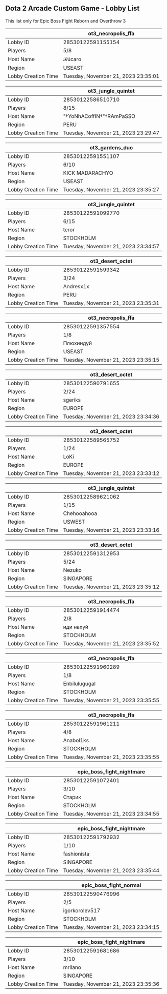 ## Dota 2 Arcade Custom Game - Lobby List

This list only for Epic Boss Fight Reborn and Overthrow 3

|  | ot3_necropolis_ffa |
| ------ | ------ |
| Lobby ID | 28530122591155154 |
| Players | 5/8 |
| Host Name | ℬúcaro |
| Region | USEAST |
| Lobby Creation Time | Tuesday, November 21, 2023 23:35:01 |


|  | ot3_jungle_quintet |
| ------ | ------ |
| Lobby ID | 28530122586510710 |
| Players | 8/15 |
| Host Name | "†YoNhACoffIN†"†RAmPaSSO |
| Region | PERU |
| Lobby Creation Time | Tuesday, November 21, 2023 23:29:47 |


|  | ot3_gardens_duo |
| ------ | ------ |
| Lobby ID | 28530122591551107 |
| Players | 6/10 |
| Host Name | KICK MADARACHYO |
| Region | USEAST |
| Lobby Creation Time | Tuesday, November 21, 2023 23:35:27 |


|  | ot3_jungle_quintet |
| ------ | ------ |
| Lobby ID | 28530122591099770 |
| Players | 6/15 |
| Host Name | teror |
| Region | STOCKHOLM |
| Lobby Creation Time | Tuesday, November 21, 2023 23:34:57 |


|  | ot3_desert_octet |
| ------ | ------ |
| Lobby ID | 28530122591599342 |
| Players | 3/24 |
| Host Name | Andresx1x |
| Region | PERU |
| Lobby Creation Time | Tuesday, November 21, 2023 23:35:31 |


|  | ot3_necropolis_ffa |
| ------ | ------ |
| Lobby ID | 28530122591357554 |
| Players | 1/8 |
| Host Name | Плюхиндуй |
| Region | USEAST |
| Lobby Creation Time | Tuesday, November 21, 2023 23:35:15 |


|  | ot3_desert_octet |
| ------ | ------ |
| Lobby ID | 28530122590791655 |
| Players | 2/24 |
| Host Name | sgeriks |
| Region | EUROPE |
| Lobby Creation Time | Tuesday, November 21, 2023 23:34:36 |


|  | ot3_desert_octet |
| ------ | ------ |
| Lobby ID | 28530122589565752 |
| Players | 1/24 |
| Host Name | LoKi |
| Region | EUROPE |
| Lobby Creation Time | Tuesday, November 21, 2023 23:33:12 |


|  | ot3_jungle_quintet |
| ------ | ------ |
| Lobby ID | 28530122589621062 |
| Players | 1/15 |
| Host Name | Chehooahooa |
| Region | USWEST |
| Lobby Creation Time | Tuesday, November 21, 2023 23:33:16 |


|  | ot3_desert_octet |
| ------ | ------ |
| Lobby ID | 28530122591312953 |
| Players | 5/24 |
| Host Name | Nezuko |
| Region | SINGAPORE |
| Lobby Creation Time | Tuesday, November 21, 2023 23:35:12 |


|  | ot3_necropolis_ffa |
| ------ | ------ |
| Lobby ID | 28530122591914474 |
| Players | 2/8 |
| Host Name | иди нахуй |
| Region | STOCKHOLM |
| Lobby Creation Time | Tuesday, November 21, 2023 23:35:52 |


|  | ot3_necropolis_ffa |
| ------ | ------ |
| Lobby ID | 28530122591960289 |
| Players | 1/8 |
| Host Name | Enbilulugugal |
| Region | STOCKHOLM |
| Lobby Creation Time | Tuesday, November 21, 2023 23:35:55 |


|  | ot3_necropolis_ffa |
| ------ | ------ |
| Lobby ID | 28530122591961211 |
| Players | 4/8 |
| Host Name | Anabol1ks |
| Region | STOCKHOLM |
| Lobby Creation Time | Tuesday, November 21, 2023 23:35:55 |


|  | epic_boss_fight_nightmare |
| ------ | ------ |
| Lobby ID | 28530122591072401 |
| Players | 3/10 |
| Host Name | Старик |
| Region | STOCKHOLM |
| Lobby Creation Time | Tuesday, November 21, 2023 23:34:55 |


|  | epic_boss_fight_nightmare |
| ------ | ------ |
| Lobby ID | 28530122591792932 |
| Players | 1/10 |
| Host Name | fashionista |
| Region | SINGAPORE |
| Lobby Creation Time | Tuesday, November 21, 2023 23:35:44 |


|  | epic_boss_fight_normal |
| ------ | ------ |
| Lobby ID | 28530122590476996 |
| Players | 2/5 |
| Host Name | igorkorolev517 |
| Region | STOCKHOLM |
| Lobby Creation Time | Tuesday, November 21, 2023 23:34:15 |


|  | epic_boss_fight_nightmare |
| ------ | ------ |
| Lobby ID | 28530122591681686 |
| Players | 3/10 |
| Host Name | mrllano |
| Region | SINGAPORE |
| Lobby Creation Time | Tuesday, November 21, 2023 23:35:36 |


